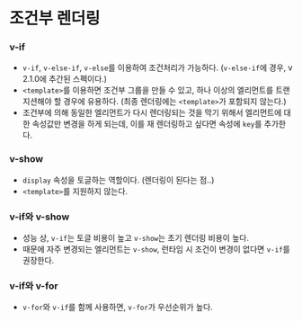 # 조건부 렌더링

### v-if

- `v-if`, `v-else-if`, `v-else`를 이용하여 조건처리가 가능하다. (`v-else-if`에 경우, v 2.1.0에 추간된 스펙이다.)
- `<template>`를 이용하면 조건부 그룹을 만들 수 있고, 하나 이상의 엘리먼트를 트랜지션해야 할 경우에 유용하다. (최종 렌더링에는 `<template>`가 포함되지 않는다.)
- 조건부에 의해 동일한 엘리먼트가 다시 렌더링되는 것을 막기 위해서 엘리먼트에 대한 속성값만 변경을 하게 되는데, 이를 재 렌더링하고 싶다면 속성에 `key`를 추가한다.


### v-show

- `display` 속성을 토글하는 역할이다. (렌더링이 된다는 점..)
- `<template>`를 지원하지 않는다.


### v-if와 v-show

- 성능 상, `v-if`는 토글 비용이 높고 `v-show`는 초기 렌더링 비용이 높다.
- 때문에 자주 변경되는 엘리먼트는 `v-show`, 런타임 시 조건이 변경이 없다면 `v-if`를 권장한다.


### v-if와 v-for

- `v-for`와 `v-if`를 함께 사용하면, `v-for`가 우선순위가 높다.